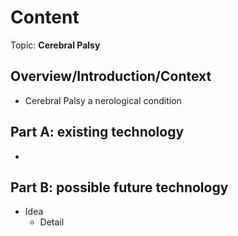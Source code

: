 # Content
Topic: **Cerebral Palsy**

## Overview/Introduction/Context
* Cerebral Palsy a nerological condition 

## Part A: existing technology
* 

## Part B: possible future technology
* Idea
  * Detail
